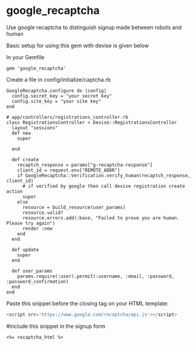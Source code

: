 # google_recaptcha
Use google recaptcha to distinguish signup made between robots and human

Basic setup for using this gem with devise is given below

In your Gemfile
```
gem 'google_recaptcha'
```

Create a file in config/initialize/captcha.rb

```
GoogleRecaptcha.configure do |config|
  config.secret_key = "your secret key"
  config.site_key = "your site key"
end
```


```
# app/controllers/registrations_controller.rb
class RegistrationsController < Devise::RegistrationsController
  layout "sessions"
  def new
    super

  end

  def create
    recaptch_response = params["g-recaptcha-response"]
    client_id = request.env["REMOTE_ADDR"]
    if GoogleRecaptcha::Verification.verify_human(recaptch_response, client_id)
      # if verified by google then call devise registration create action
      super
    else
      resource = build_resource(user_params)
      resource.valid?
      resource.errors.add(:base, "Failed to prove you are human. Please try again")
      render :new
    end
  end

  def update
    super
  end

  def user_params
    params.require(:user).permit(:username, :email, :password, :password_confirmation)
  end
end
```

Paste this snippet before the closing </head> tag on your HTML template:

```javascript
<script src='https://www.google.com/recaptcha/api.js'></script>
```

#include this snippet in the signup form

```
<%= recaptcha_html %>
```
